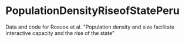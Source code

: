 # PopulationDensityRiseofStatePeru
Data and code for Roscoe et al. "Population density and size facilitate interactive capacity and the rise of the state"
